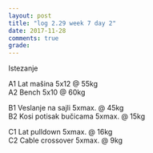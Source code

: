 ```yaml
---
layout: post
title: "log 2.29 week 7 day 2"
date: 2017-11-28
comments: true
grade:
---
```


Istezanje

A1 Lat mašina 5x12 @ 55kg     
A2 Bench 5x10 @ 60kg  

B1 Veslanje na sajli 5xmax. @ 45kg  
B2 Kosi potisak bučicama 5xmax. @ 15kg    

C1 Lat pulldown 5xmax. @ 16kg                
C2 Cable crossover 5xmax. @ 9kg      
